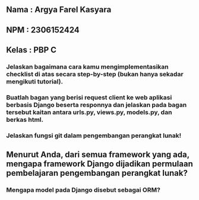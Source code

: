 ## Nama : Argya Farel Kasyara
## NPM : 2306152424
## Kelas : PBP C
### Jelaskan bagaimana cara kamu mengimplementasikan checklist di atas secara step-by-step (bukan hanya sekadar mengikuti tutorial).

### Buatlah bagan yang berisi request client ke web aplikasi berbasis Django beserta responnya dan jelaskan pada bagan tersebut kaitan antara urls.py, views.py, models.py, dan berkas html.

### Jelaskan fungsi git dalam pengembangan perangkat lunak!
## Menurut Anda, dari semua framework yang ada, mengapa framework Django dijadikan permulaan pembelajaran pengembangan perangkat lunak?

### Mengapa model pada Django disebut sebagai ORM?